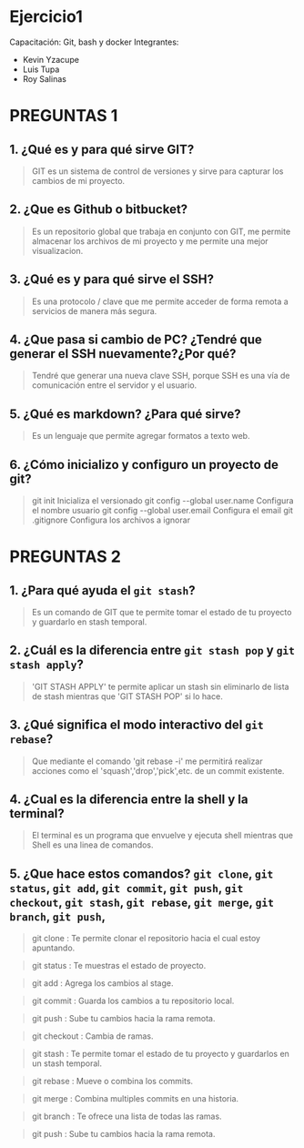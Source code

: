 # Ejercicio1
Capacitación: Git, bash y docker
Integrantes:
- Kevin Yzacupe
- Luis Tupa
- Roy Salinas


# PREGUNTAS 1
## 1. ¿Qué es y para qué sirve GIT?
> GIT es un sistema de control de versiones y sirve para capturar los cambios de mi proyecto.

## 2. ¿Que es Github o bitbucket?
> Es un repositorio global que trabaja en conjunto con GIT, me permite almacenar los archivos de mi proyecto y me permite una mejor visualizacion.

## 3. ¿Qué es y para qué sirve el SSH?
> Es una protocolo / clave que me permite acceder de forma remota a servicios de manera más segura.

## 4. ¿Que pasa si cambio de PC? ¿Tendré que generar el SSH nuevamente?¿Por qué?
> Tendré que generar una nueva clave SSH, porque SSH es una vía de comunicación entre el servidor y el usuario.

## 5. ¿Qué es markdown? ¿Para qué sirve?
> Es un lenguaje que permite agregar formatos a texto web.

## 6. ¿Cómo inicializo y configuro un proyecto de git?
> git init 						Inicializa el versionado
> git config --global user.name 	Configura el nombre usuario
> git config --global user.email 	Configura el email
> git .gitignore 					Configura los archivos a ignorar


# PREGUNTAS 2
## 1. ¿Para qué ayuda el `git stash`?
> Es un comando de GIT que te permite tomar el estado de tu proyecto y guardarlo en stash temporal.
 
## 2. ¿Cuál es la diferencia entre `git stash pop` y `git stash apply`?
> 'GIT STASH APPLY' te permite aplicar un stash sin eliminarlo de lista de stash mientras que 'GIT STASH POP' si lo hace.

## 3. ¿Qué significa el modo interactivo del `git rebase`?
> Que mediante el comando 'git rebase -i' me permitirá realizar acciones como el 'squash','drop','pick',etc. de un commit existente.

## 4. ¿Cual es la diferencia entre la shell y la terminal?
> El terminal es un programa que envuelve y ejecuta shell mientras que Shell es una linea de comandos.

## 5. ¿Que hace estos comandos? `git clone`, `git status`, `git add`, `git commit`, `git push`, `git checkout`, `git stash`, `git rebase`, `git merge`, `git branch`, `git push`,
> git clone		: Te permite clonar el repositorio hacia el cual estoy apuntando.

> git status	: Te muestras el estado de proyecto.

> git add		: Agrega los cambios al stage.

> git commit	: Guarda los cambios a tu repositorio local.

> git push		: Sube tu cambios hacia la rama remota.

> git checkout	: Cambia de ramas.

> git stash		: Te permite tomar el estado de tu proyecto y guardarlos en un stash temporal.

> git rebase	: Mueve o combina los commits.

> git merge		: Combina multiples commits en una historia.

> git branch	: Te ofrece una lista de todas las ramas.

> git push		: Sube tu cambios hacia la rama remota.